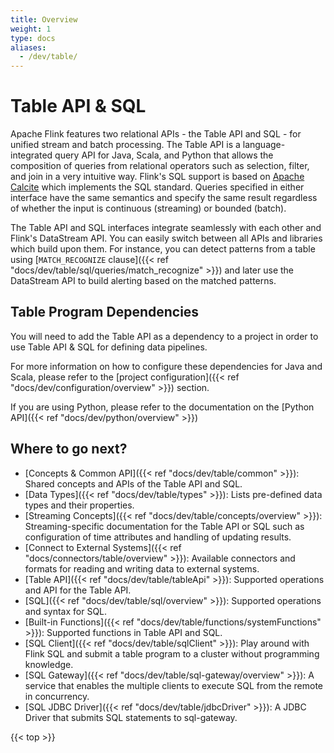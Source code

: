 ```yaml
---
title: Overview
weight: 1
type: docs
aliases:
  - /dev/table/
---
```

<!--
Licensed to the Apache Software Foundation (ASF) under one
or more contributor license agreements.  See the NOTICE file
distributed with this work for additional information
regarding copyright ownership.  The ASF licenses this file
to you under the Apache License, Version 2.0 (the
"License"); you may not use this file except in compliance
with the License.  You may obtain a copy of the License at

  http://www.apache.org/licenses/LICENSE-2.0

Unless required by applicable law or agreed to in writing,
software distributed under the License is distributed on an
"AS IS" BASIS, WITHOUT WARRANTIES OR CONDITIONS OF ANY
KIND, either express or implied.  See the License for the
specific language governing permissions and limitations
under the License.
-->

# Table API & SQL

Apache Flink features two relational APIs - the Table API and SQL - for unified stream and batch
processing. The Table API is a language-integrated query API for Java, Scala, and Python that
allows the composition of queries from relational operators such as selection, filter, and join in
a very intuitive way. Flink's SQL support is based on [Apache Calcite](https://calcite.apache.org)
which implements the SQL standard. Queries specified in either interface have the same semantics
and specify the same result regardless of whether the input is continuous (streaming) or bounded (batch).

The Table API and SQL interfaces integrate seamlessly with each other and Flink's DataStream API. 
You can easily switch between all APIs and libraries which build upon them.
For instance, you can detect patterns from a table using [`MATCH_RECOGNIZE` clause]({{< ref "docs/dev/table/sql/queries/match_recognize" >}})
and later use the DataStream API to build alerting based on the matched patterns.

## Table Program Dependencies

You will need to add the Table API as a dependency to a project in order to use Table API & SQL for 
defining data pipelines.

For more information on how to configure these dependencies for Java and Scala, please refer to the 
[project configuration]({{< ref "docs/dev/configuration/overview" >}}) section.

If you are using Python, please refer to the documentation on the [Python API]({{< ref "docs/dev/python/overview" >}})

Where to go next?
-----------------

* [Concepts & Common API]({{< ref "docs/dev/table/common" >}}): Shared concepts and APIs of the Table API and SQL.
* [Data Types]({{< ref "docs/dev/table/types" >}}): Lists pre-defined data types and their properties.
* [Streaming Concepts]({{< ref "docs/dev/table/concepts/overview" >}}): Streaming-specific documentation for the Table API or SQL such as configuration of time attributes and handling of updating results.
* [Connect to External Systems]({{< ref "docs/connectors/table/overview" >}}): Available connectors and formats for reading and writing data to external systems.
* [Table API]({{< ref "docs/dev/table/tableApi" >}}): Supported operations and API for the Table API.
* [SQL]({{< ref "docs/dev/table/sql/overview" >}}): Supported operations and syntax for SQL.
* [Built-in Functions]({{< ref "docs/dev/table/functions/systemFunctions" >}}): Supported functions in Table API and SQL.
* [SQL Client]({{< ref "docs/dev/table/sqlClient" >}}): Play around with Flink SQL and submit a table program to a cluster without programming knowledge.
* [SQL Gateway]({{< ref "docs/dev/table/sql-gateway/overview" >}}): A service that enables the multiple clients to execute SQL from the remote in concurrency.
* [SQL JDBC Driver]({{< ref "docs/dev/table/jdbcDriver" >}}): A JDBC Driver that submits SQL statements to sql-gateway.

{{< top >}}
